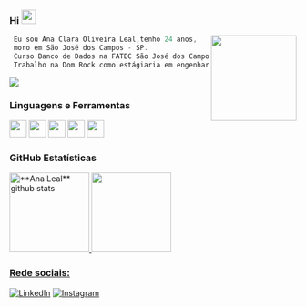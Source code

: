 
### Hi <img src="https://media.giphy.com/media/hvRJCLFzcasrR4ia7z/giphy.gif" width="25px">

<img align="right" width="150" src="https://www.imagensanimadas.com/data/media/218/pinguim-imagem-animada-0182.gif" />

```kotlin
 Eu sou Ana Clara Oliveira Leal,tenho 24 anos,
 moro em São José dos Campos - SP.
 Curso Banco de Dados na FATEC São José dos Campos - 4/6
 Trabalho na Dom Rock como estágiaria em engenharia de dados.
```
![](https://visitor-badge.glitch.me/badge?page_id=heyanaleal-badge.id&left_color=black&right_color=pink)

### **Linguagens e Ferramentas**  

<code><img height="30" src="https://cdn-icons-png.flaticon.com/512/1822/1822899.png"></code>
<code><img height="30" src="https://cdn-icons-png.flaticon.com/512/226/226777.png"></code>
<code><img height="30" src="https://cdn-icons-png.flaticon.com/512/5968/5968267.png"></code>
<code><img height="30" src="https://cdn-icons-png.flaticon.com/512/5968/5968292.png"></code>
<code><img height="30" src="https://cdn-icons-png.flaticon.com/512/5968/5968242.png"></code>

### **GitHub Estatísticas**

<a href="https://github.com/heyanaleal">
 <img height="140em" src="https://github-readme-stats.vercel.app/api?username=heyanaleal&show_icons=true&theme=dracula&line_height=27" alt="**Ana Leal** github stats"/>
</a>
<a href="https://github.com/heyanaleal">
<img height="140em" src="https://github-readme-stats.vercel.app/api/top-langs/?username=heyanaleal&layout=compact&langs_count=7&theme=dracula&line_height=27"/>

### **Rede sociais:** 

<a href="https://www.linkedin.com/in/ana-clara-oliveira-leal-723169220/" target="_blank"><img src="https://img.shields.io/badge/LinkedIn-%230077B5.svg?&style=flat-square&logo=linkedin&logoColor=white" alt="LinkedIn"></a>
<a href="https://www.instagram.com/heyanaleal/" target="_blank"><img src="https://img.shields.io/badge/Instagram-%23E4405F.svg?&style=flat-square&logo=instagram&logoColor=white" alt="Instagram"></a>



